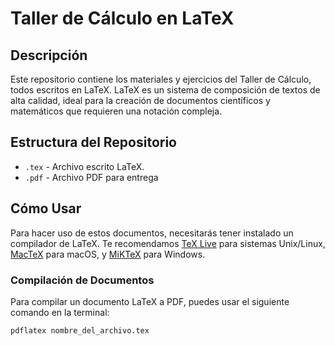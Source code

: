 # Taller de Cálculo en LaTeX

## Descripción
Este repositorio contiene los materiales y ejercicios del Taller de Cálculo, todos escritos en LaTeX. LaTeX es un sistema de composición de textos de alta calidad, ideal para la creación de documentos científicos y matemáticos que requieren una notación compleja.

## Estructura del Repositorio
- `.tex` - Archivo escrito LaTeX.
- `.pdf` - Archivo PDF para entrega

## Cómo Usar
Para hacer uso de estos documentos, necesitarás tener instalado un compilador de LaTeX. Te recomendamos [TeX Live](https://tug.org/texlive/) para sistemas Unix/Linux, [MacTeX](http://tug.org/mactex/) para macOS, y [MiKTeX](https://miktex.org/) para Windows.

### Compilación de Documentos
Para compilar un documento LaTeX a PDF, puedes usar el siguiente comando en la terminal:

```bash
pdflatex nombre_del_archivo.tex

